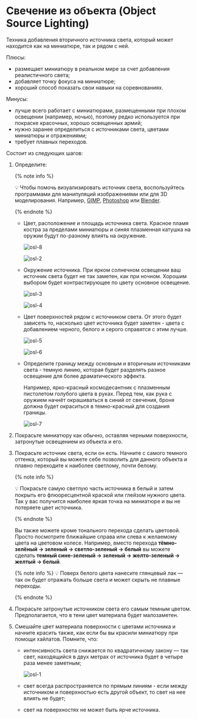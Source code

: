 # Свечение из объекта (Object Source Lighting)

Техника добавления вторичного источника света, который может находится как на миниатюре, так и рядом с ней.

Плюсы:

- размещает миниатюру в реальном мире за счет добавления реалистичного света;
- добавляет точку фокуса на миниатюре;
- хороший способ показать свои навыки на соревнованиях.

Минусы:

- лучше всего работает с миниатюрами, размещенными при плохом освещении (например, ночью), поэтому редко используется при покраске красочных, хорошо освещенных армий;
- нужно заранее определиться с источниками света, цветами миниатюры и отражениями;
- требует плавных переходов.

Состоит из следующих шагов:

1. Определите:
    
    {% note info %}

    💡 Чтобы помочь визуализировать источник света, воспользуйтесь программами для манипуляций изображениями или для 3D моделирования. Например, [GIMP](https://www.gimp.org/),  [Photoshop](https://www.adobe.com/ru/products/photoshop.html) или [Blender](https://www.blender.org/).
    
    {% endnote %}
    
    - Цвет, расположение и площадь источника света. Красное пламя костра за пределами миниатюры и синяя плазменная катушка на оружии будут по-разному влиять на окружение.
        
        ![osl-8](_images/osl-8.pngg)
        
        ![osl-2](_images/osl-2.png)
        
    - Окружение источника. При ярком солнечном освещении ваш источник света будет не так заметен, как при ночном. Хорошим выбором будет контрастирующее по цвету основное освещение.
        
        ![osl-3](_images/osl-3.png)
        
        ![osl-4](_images/osl-4.png)
        
    - Цвет поверхностей рядом с источником света. От этого будет зависеть то, насколько цвет источника будет заметен - цвета с добавлением черного, белого и серого справятся с этим лучше.
        
        ![osl-5](_images/osl-5.png)
        
        ![osl-6](_images/osl-6.png)
        
    - Определите границу между основным и вторичным источниками света - темную линию, которая будет разделять разное освещение для более драматического эффекта.
        
        Например, ярко-красный космодесантник с плазменным пистолетом голубого цвета в руках. Перед тем, как рука с оружием начнёт окрашиваться в синий от свечения, броня должна будет окраситься в темно-красный для создания границы.
        
        ![osl-7](_images/osl-7.png)
        
2. Покрасьте миниатюру как обычно, оставляя черными поверхности, затронутые освещением из объекта и его.
3. Покрасьте источник света, если он есть. Начните с самого темного оттенка, который вы можете себе позволить для данного объекта и плавно переходите к наиболее светлому, почти белому.
    
    {% note info %}

    💡 Покрасьте самую светлую часть источника в белый и затем покрыть его флюоресцентной краской или глейзом нужного цвета. Так у вас получится наиболее яркая точка на миниатюре и вы не потеряете цвет источника.
    
    {% endnote %}
    
    Вы также можете кроме тонального перехода сделать цветовой. Просто посмотрите ближайшие справа или слева к желаемому цвета на цветовом колесе. Например, вместо перехода **тёмно-зелёный → зеленый → светло-зеленый → белый** вы можете сделать **темный сине-зеленый → зеленый → желто-зеленый → желтый → белый**.
    
    {% note info %}
    💡 Поверх белого цвета нанесите глянцевый лак — так он будет отражать больше света и может скрыть не плавные переходы.
    
    {% endnote %}
    
4. Покрасьте затронутые источником света его самым темным цветом. Предполагается, что в тени цвет материала будет малозаметен.
5. Смешайте цвет материала поверхности с цветами источника и начните красить также, как если бы вы красили миниатюру при помощи хайлатов. Помните, что:
    - интенсивность света снижается по квадратичному закону — так свет, находящийся в двух метрах от источника будет в четыре раза менее заметным;
        
        ![osl-1](_images/osl-1.png)
        
    - свет всегда распространяется по прямым линиям - если между источником и поверхностью есть другой объект, то свет на нее влиять не будет;
    - свет на поверхностях не может быть ярче источника.